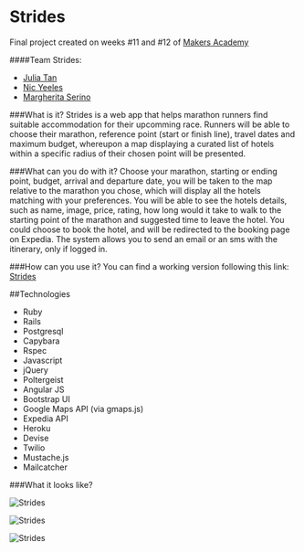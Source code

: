 Strides
=======
Final project created on weeks #11 and #12 of [Makers Academy](http://www.makersacademy.com)

####Team Strides:
- [Julia Tan](http://github.com/juliatan)
- [Nic Yeeles](http://github.com/nyeeles)
- [Margherita Serino](http://github.com/mserino)

###What is it?
Strides is a web app that helps marathon runners find suitable accommodation for their upcomming race. Runners will be able to choose their marathon, reference point (start or finish line), travel dates and maximum budget, whereupon a map displaying a curated list of hotels within a specific radius of their chosen point will be presented.

###What can you do with it?
Choose your marathon, starting or ending point, budget, arrival and departure date, you will be taken to the map relative to the marathon you chose, which will display all the hotels matching with your preferences. You will be able to see the hotels details, such as name, image, price, rating, how long would it take to walk to the starting point of the marathon and suggested time to leave the hotel. You could choose to book the hotel, and will be redirected to the booking page on Expedia. The system allows you to send an email or an sms with the itinerary, only if logged in.

###How can you use it?
You can find a working version following this link:
[Strides](http://strides.herokuapp.com/)

##Technologies
- Ruby
- Rails
- Postgresql
- Capybara
- Rspec
- Javascript
- jQuery
- Poltergeist
- Angular JS
- Bootstrap UI
- Google Maps API (via gmaps.js)
- Expedia API
- Heroku
- Devise
- Twilio
- Mustache.js
- Mailcatcher

###What it looks like?

![Strides](https://dl.dropboxusercontent.com/u/79955713/github/strides1.png)

![Strides](https://dl.dropboxusercontent.com/u/79955713/github/strides2.png)

![Strides](https://dl.dropboxusercontent.com/u/79955713/github/strides3.png)
